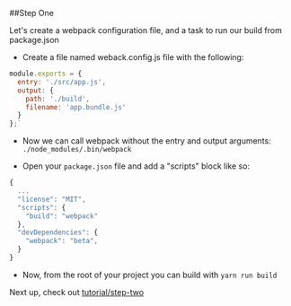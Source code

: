 ##Step One

Let's create a webpack configuration file, and a task to run our build from package.json

- Create a file named weback.config.js file with the following:

```javascript
module.exports = {
  entry: './src/app.js',
  output: {
    path: './build',
    filename: 'app.bundle.js'
  }
};`
```

- Now we can call webpack without the entry and output arguments: `./node_modules/.bin/webpack`

- Open your `package.json` file and add a "scripts" block like so:

```javascript
{
  ...
  "license": "MIT",
  "scripts": {
    "build": "webpack"
  },
  "devDependencies": {
    "webpack": "beta",
  }
}
```

- Now, from the root of your project you can build with `yarn run build`

Next up, check out [tutorial/step-two](https://github.com/damonblack/webpack-tutorial/tree/tutorial/step-two)
